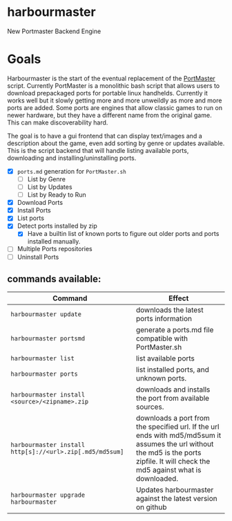 # harbourmaster
New Portmaster Backend Engine

# Goals

Harbourmaster is the start of the eventual replacement of the [PortMaster][PortMaster] script. Currently PortMaster is a monolithic bash script that allows users to download prepackaged ports for portable linux handhelds. Currently it works well but it slowly getting more and more unweildly as more and more ports are added. Some ports are engines that allow classic games to run on newer hardware, but they have a different name from the original game. This can make discoverability hard.

The goal is to have a gui frontend that can display text/images and a description about the game, even add sorting by genre or updates available. This is the script backend that will handle listing available ports, downloading and installing/uninstalling ports.

- [x] `ports.md` generation for `PortMaster.sh`
  - [ ] List by Genre
  - [ ] List by Updates
  - [ ] List by Ready to Run
- [x] Download Ports
- [x] Install Ports
- [x] List ports
- [x] Detect ports installed by zip
  - [x] Have a builtin list of known ports to figure out older ports and ports installed manually.
- [ ] Multiple Ports repositories
- [ ] Uninstall Ports

## commands available:

| Command                                                  | Effect                                                  |
|  ------------------------------------------------------- | ------------------------------------------------------- |
| `harbourmaster update`                                   | downloads the latest ports information                  |
| `harbourmaster portsmd`                                  | generate a ports.md file compatible with PortMaster.sh  |
| `harbourmaster list`                                     | list available ports                                    |
| `harbourmaster ports`                                    | list installed ports, and unknown ports.                |
| `harbourmaster install <source>/<zipname>.zip`           | downloads and installs the port from available sources. |
| `harbourmaster install http[s]://<url>.zip[.md5/md5sum]` | downloads a port from the specified url. If the url ends with md5/md5sum it assumes the url without the md5 is the ports zipfile. It will check the md5 against what is downloaded. |
| `harbourmaster upgrade harbourmaster`                    | Updates harbourmaster against the latest version on github |

[PortMaster]: https://github.com/christianhaitian/PortMaster

